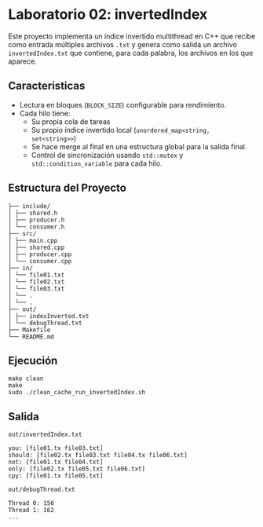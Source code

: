 # Laboratorio 02: invertedIndex

Este proyecto implementa un índice invertido multithread en C++ que recibe como entrada múltiples archivos `.txt` y genera como salida un archivo `invertedIndex.txt` que contiene, para cada palabra, los archivos en los que aparece.

## Caracteristicas
- Lectura en bloques (`BLOCK_SIZE`) configurable para rendimiento.
- Cada hilo tiene:
    - Su propia cola de tareas
    - Su propio índice invertido local (`unordered_map<string, set<string>>`)
    - Se hace merge al final en una estructura global para la salida final.
    - Control de sincronización usando `std::mutex` y `std::condition_variable` para cada hilo.

## Estructura del Proyecto
```text
├── include/
│ ├── shared.h
│ ├── producer.h
│ └── consumer.h
├── src/
│ ├── main.cpp
│ ├── shared.cpp
│ ├── producer.cpp
│ └── consumer.cpp
├── in/
│ └── file01.txt
│ └── file02.txt
│ └── file03.txt
│ └── .
│ └── .
├── out/
│ ├── indexInverted.txt
│ └── debugThread.txt
├── Makefile
└── README.md
```

## Ejecución
```text
make clean
make
sudo ./clean_cache_run_invertedIndex.sh
```

## Salida
`out/invertedIndex.txt`
```text
you: [file01.tx file03.txt]
should: [file02.tx file03.txt file04.tx file06.txt]
not: [file01.tx file04.txt]
only: [file02.tx file05.txt file06.txt]
cpy: [file01.tx file05.txt]
```
`out/debugThread.txt`
```text
Thread 0: 156
Thread 1: 162
...
```

